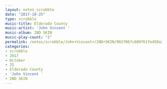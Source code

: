 ```yaml
---
layout: notes_scrobble
date: "2017-10-25"
type: scrobble
music-title: Eldorado County
music-artist: 'John Vincent '
music-album: 2ND SKIN
music-play-count: "2"
permalink: /notes/scrobble/John+Vincent+/2ND+SKIN/9937067c609f61fe450a253996387684a5f0d665.html
categories:
- scrobble
- 2017
- October
- 25
- Eldorado County
- 'John Vincent '
- 2ND SKIN
---
```


